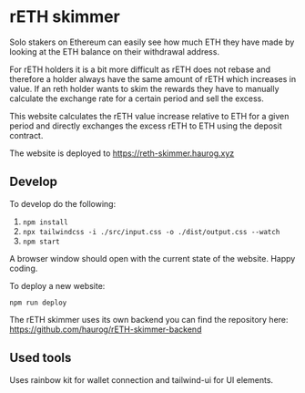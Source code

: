 # rETH skimmer

Solo stakers on Ethereum can easily see how much ETH they have made by looking at the ETH balance on their withdrawal address.

For rETH holders it is a bit more difficult as rETH does not rebase and therefore a holder always have the same amount of rETH which increases in value. If an reth holder wants to skim the rewards they have to manually calculate the exchange rate for a certain period and sell the excess.

This website calculates the rETH value increase relative to ETH for a given period and directly exchanges the excess rETH to ETH using the deposit contract.


The website is deployed to https://reth-skimmer.haurog.xyz


## Develop

To develop do the following:

1. `npm install`
2. `npx tailwindcss -i ./src/input.css -o ./dist/output.css --watch`
3. `npm start`

A browser window should open with the current state of the website. Happy coding.

To deploy a new website:

`npm run deploy`


The rETH skimmer uses its own backend you can find the repository here: https://github.com/haurog/rETH-skimmer-backend

## Used tools

Uses rainbow kit for wallet connection and tailwind-ui for UI elements.